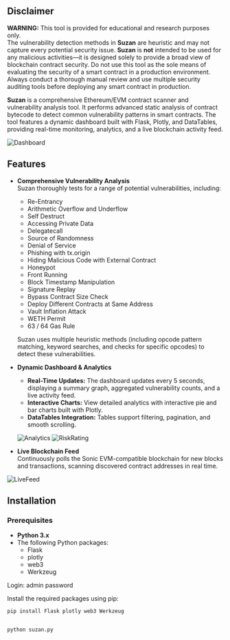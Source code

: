 ## Disclaimer

**WARNING:** This tool is provided for educational and research purposes only.  
The vulnerability detection methods in **Suzan** are heuristic and may not capture every potential security issue. **Suzan** is **not** intended to be used for any malicious activities—it is designed solely to provide a broad view of blockchain contract security. Do not use this tool as the sole means of evaluating the security of a smart contract in a production environment.  
Always conduct a thorough manual review and use multiple security auditing tools before deploying any smart contract in production.



**Suzan** is a comprehensive Ethereum/EVM contract scanner and vulnerability analysis tool. It performs advanced static analysis of contract bytecode to detect common vulnerability patterns in smart contracts. The tool features a dynamic dashboard built with Flask, Plotly, and DataTables, providing real-time monitoring, analytics, and a live blockchain activity feed.

![Dashboard](https://github.com/user-attachments/assets/3e9b909b-2ab7-4e30-b544-9efb5e057973)

## Features

- **Comprehensive Vulnerability Analysis**  
  Suzan thoroughly tests for a range of potential vulnerabilities, including:
  - Re-Entrancy
  - Arithmetic Overflow and Underflow
  - Self Destruct
  - Accessing Private Data
  - Delegatecall
  - Source of Randomness
  - Denial of Service
  - Phishing with tx.origin
  - Hiding Malicious Code with External Contract
  - Honeypot
  - Front Running
  - Block Timestamp Manipulation
  - Signature Replay
  - Bypass Contract Size Check
  - Deploy Different Contracts at Same Address
  - Vault Inflation Attack
  - WETH Permit
  - 63 / 64 Gas Rule

  Suzan uses multiple heuristic methods (including opcode pattern matching, keyword searches, and checks for specific opcodes) to detect these vulnerabilities.


- **Dynamic Dashboard & Analytics**  
  - **Real-Time Updates:** The dashboard updates every 5 seconds, displaying a summary graph, aggregated vulnerability counts, and a live activity feed.
  - **Interactive Charts:** View detailed analytics with interactive pie and bar charts built with Plotly.
  - **DataTables Integration:** Tables support filtering, pagination, and smooth scrolling.

  ![Analytics](https://github.com/user-attachments/assets/bc7023d9-668a-4e6f-bc59-39e3ce688a39)
  ![RiskRating](https://github.com/user-attachments/assets/23586185-cae0-4954-b488-49201d772dda)

- **Live Blockchain Feed**  
  Continuously polls the Sonic EVM-compatible blockchain for new blocks and transactions, scanning discovered contract addresses in real time.

![LiveFeed](https://github.com/user-attachments/assets/d6b0dfe5-68af-4214-8715-3bf965119769)

## Installation

### Prerequisites

- **Python 3.x**  
- The following Python packages:
  - Flask
  - plotly
  - web3
  - Werkzeug

Login:
admin
password

Install the required packages using pip:

```bash
pip install Flask plotly web3 Werkzeug


python suzan.py

